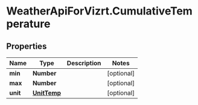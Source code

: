 # WeatherApiForVizrt.CumulativeTemperature

## Properties
Name | Type | Description | Notes
------------ | ------------- | ------------- | -------------
**min** | **Number** |  | [optional] 
**max** | **Number** |  | [optional] 
**unit** | [**UnitTemp**](UnitTemp.md) |  | [optional] 


